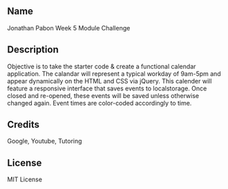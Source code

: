 ## Name
Jonathan Pabon
Week 5 Module Challenge

## Description
Objective is to take the starter code & create a functional calendar application.
The calandar will represent a typical workday of 9am-5pm and appear dynamically on the HTML and CSS
via jQuery. This calender will feature a responsive interface that saves events to localstorage.
Once closed and re-opened, these events will be saved unless otherwise changed again.
Event times are color-coded accordingly to time.


## Credits
Google, Youtube, Tutoring

## License
MIT License